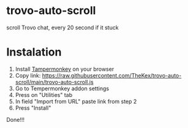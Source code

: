 # trovo-auto-scroll
scroll Trovo chat, every 20 second if it stuck

# Instalation
1. Install [Tampermonkey](https://www.tampermonkey.net/) on your browser
2. Copy link: https://raw.githubusercontent.com/TheKex/trovo-auto-scroll/main/trovo-auto-scroll.js
3. Go to Tempermonkey addon settings
4. Press on "Utilities" tab
5. In field "Import from URL" paste link from step 2
6. Press "Install"

Done!!!


